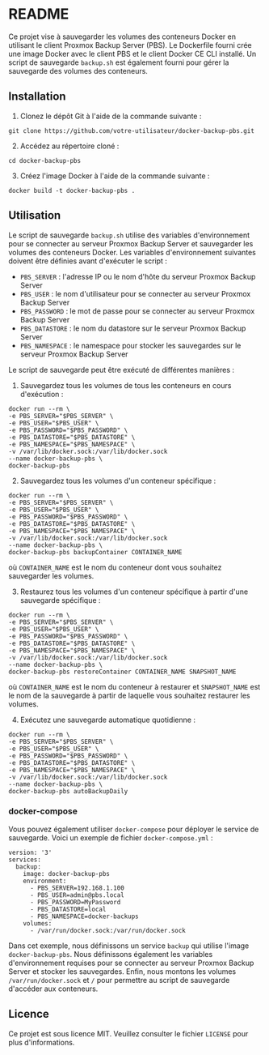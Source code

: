# README

Ce projet vise à sauvegarder les volumes des conteneurs Docker en utilisant le client Proxmox Backup Server (PBS). Le Dockerfile fourni crée une image Docker avec le client PBS et le client Docker CE CLI installé. Un script de sauvegarde `backup.sh` est également fourni pour gérer la sauvegarde des volumes des conteneurs.

## Installation

1. Clonez le dépôt Git à l'aide de la commande suivante :
```
git clone https://github.com/votre-utilisateur/docker-backup-pbs.git
```

2. Accédez au répertoire cloné :
```
cd docker-backup-pbs
```

3. Créez l'image Docker à l'aide de la commande suivante :
```
docker build -t docker-backup-pbs .
```

## Utilisation

Le script de sauvegarde `backup.sh` utilise des variables d'environnement pour se connecter au serveur Proxmox Backup Server et sauvegarder les volumes des conteneurs Docker. Les variables d'environnement suivantes doivent être définies avant d'exécuter le script :

- `PBS_SERVER` : l'adresse IP ou le nom d'hôte du serveur Proxmox Backup Server
- `PBS_USER` : le nom d'utilisateur pour se connecter au serveur Proxmox Backup Server
- `PBS_PASSWORD` : le mot de passe pour se connecter au serveur Proxmox Backup Server
- `PBS_DATASTORE` : le nom du datastore sur le serveur Proxmox Backup Server
- `PBS_NAMESPACE` : le namespace pour stocker les sauvegardes sur le serveur Proxmox Backup Server

Le script de sauvegarde peut être exécuté de différentes manières :

1. Sauvegardez tous les volumes de tous les conteneurs en cours d'exécution :
```
docker run --rm \
-e PBS_SERVER="$PBS_SERVER" \
-e PBS_USER="$PBS_USER" \
-e PBS_PASSWORD="$PBS_PASSWORD" \
-e PBS_DATASTORE="$PBS_DATASTORE" \
-e PBS_NAMESPACE="$PBS_NAMESPACE" \
-v /var/lib/docker.sock:/var/lib/docker.sock
--name docker-backup-pbs \
docker-backup-pbs
```

2. Sauvegardez tous les volumes d'un conteneur spécifique :
```
docker run --rm \
-e PBS_SERVER="$PBS_SERVER" \
-e PBS_USER="$PBS_USER" \
-e PBS_PASSWORD="$PBS_PASSWORD" \
-e PBS_DATASTORE="$PBS_DATASTORE" \
-e PBS_NAMESPACE="$PBS_NAMESPACE" \
-v /var/lib/docker.sock:/var/lib/docker.sock
--name docker-backup-pbs \
docker-backup-pbs backupContainer CONTAINER_NAME
```
où `CONTAINER_NAME` est le nom du conteneur dont vous souhaitez sauvegarder les volumes.

3. Restaurez tous les volumes d'un conteneur spécifique à partir d'une sauvegarde spécifique :
```
docker run --rm \
-e PBS_SERVER="$PBS_SERVER" \
-e PBS_USER="$PBS_USER" \
-e PBS_PASSWORD="$PBS_PASSWORD" \
-e PBS_DATASTORE="$PBS_DATASTORE" \
-e PBS_NAMESPACE="$PBS_NAMESPACE" \
-v /var/lib/docker.sock:/var/lib/docker.sock
--name docker-backup-pbs \
docker-backup-pbs restoreContainer CONTAINER_NAME SNAPSHOT_NAME
```
où `CONTAINER_NAME` est le nom du conteneur à restaurer et `SNAPSHOT_NAME` est le nom de la sauvegarde à partir de laquelle vous souhaitez restaurer les volumes.

4. Exécutez une sauvegarde automatique quotidienne :
```
docker run --rm \
-e PBS_SERVER="$PBS_SERVER" \
-e PBS_USER="$PBS_USER" \
-e PBS_PASSWORD="$PBS_PASSWORD" \
-e PBS_DATASTORE="$PBS_DATASTORE" \
-e PBS_NAMESPACE="$PBS_NAMESPACE" \
-v /var/lib/docker.sock:/var/lib/docker.sock
--name docker-backup-pbs \
docker-backup-pbs autoBackupDaily
```

### docker-compose

Vous pouvez également utiliser `docker-compose` pour déployer le service de sauvegarde. Voici un exemple de fichier `docker-compose.yml` :

```
version: '3'
services:
  backup:
    image: docker-backup-pbs
    environment:
      - PBS_SERVER=192.168.1.100
      - PBS_USER=admin@pbs.local
      - PBS_PASSWORD=MyPassword
      - PBS_DATASTORE=local
      - PBS_NAMESPACE=docker-backups
    volumes:
      - /var/run/docker.sock:/var/run/docker.sock
```

Dans cet exemple, nous définissons un service `backup` qui utilise l'image `docker-backup-pbs`. Nous définissons également les variables d'environnement requises pour se connecter au serveur Proxmox Backup Server et stocker les sauvegardes. Enfin, nous montons les volumes `/var/run/docker.sock` et `/` pour permettre au script de sauvegarde d'accéder aux conteneurs.

## Licence

Ce projet est sous licence MIT. Veuillez consulter le fichier `LICENSE` pour plus d'informations.